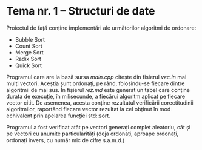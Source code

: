 # Tema nr. 1 – Structuri de date

Proiectul de față conține implementări ale următorilor algoritmi de ordonare:
- Bubble Sort
- Count Sort
- Merge Sort
- Radix Sort
- Quick Sort

Programul care are la bază sursa *main.cpp* citește din fișierul *vec.in* mai mulți vectori. Aceștia sunt ordonați, pe rând, folosindu-se fiecare dintre algoritmii de mai sus. În fișierul *rez.md* este generat un tabel care conține durata de execuție, în milisecunde, a fiecărui algoritm aplicat pe fiecare vector citit. De asemenea, acesta conține rezultatul verificării corectitudinii algoritmilor, raportând fiecare vector rezultat la cel obținut în mod echivalent prin apelarea funcției std::sort.

Programul a fost verificat atât pe vectori generați complet aleatoriu, cât și pe vectori cu anumite particularități (deja ordonați, aproape ordonați, ordonați invers, cu număr mic de cifre ș.a.m.d.)
